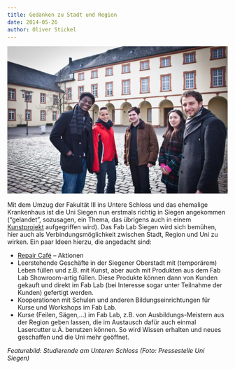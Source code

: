 ```yaml
---
title: Gedanken zu Stadt und Region
date: 2014-05-26
author: Oliver Stickel
---
```

![](images/unteres-schloss.jpg)

Mit dem Umzug der Fakultät III ins Untere Schloss und das ehemalige Krankenhaus ist die Uni Siegen nun erstmals richtig in Siegen angekommen (“gelandet”, sozusagen, ein Thema, das übrigens auch in einem [Kunstprojekt](http://die-landung.wineme.fb5.uni-siegen.de/) aufgegriffen wird). Das Fab Lab Siegen wird sich bemühen, hier auch als Verbindungsmöglichkeit zwischen Stadt, Region und Uni zu wirken. Ein paar Ideen hierzu, die angedacht sind:

- [Repair Café](http://de.wikipedia.org/wiki/Repair_Caf%C3%A9) – Aktionen
- Leerstehende Geschäfte in der Siegener Oberstadt mit (temporärem) Leben füllen und z.B. mit Kunst, aber auch mit Produkten aus dem Fab Lab Showroom-artig füllen. Diese Produkte können dann von Kunden gekauft und direkt im Fab Lab (bei Interesse sogar unter Teilnahme der Kunden) gefertigt werden.
- Kooperationen mit Schulen und anderen Bildungseinrichtungen für Kurse und Workshops im Fab Lab.
- Kurse (Feilen, Sägen,…) im Fab Lab, z.B. von Ausbildungs-Meistern aus der Region geben lassen, die im Austausch dafür auch einmal Lasercutter u.Ä. benutzen können. So wird Wissen erhalten und neues geschaffen und die Uni mehr geöffnet.

*Featurebild: Studierende am Unteren Schloss (Foto: Pressestelle Uni Siegen)*
